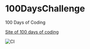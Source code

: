 # 100DaysChallenge
100 Days of Coding

[Site of 100 days of coding](https://www.100daysofcode.com/)

![CI](https://github.com/AbhishekGowda28/100DaysChallenge/workflows/CI/badge.svg)

